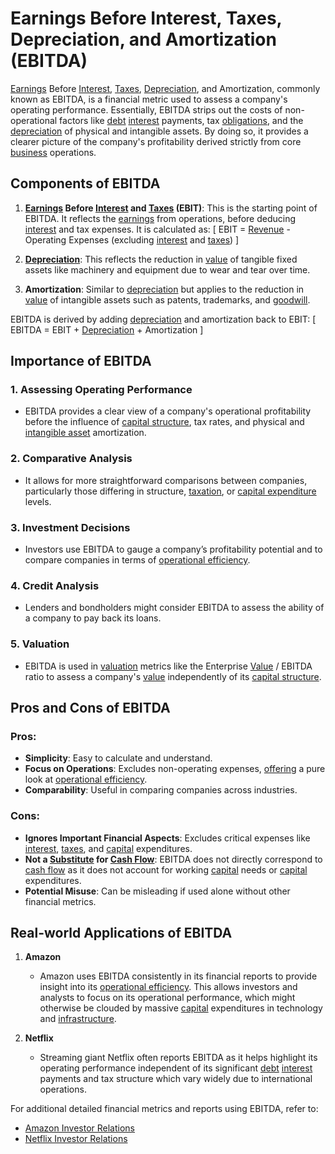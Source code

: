 # Earnings Before Interest, Taxes, Depreciation, and Amortization (EBITDA)

[Earnings](../e/earnings.md) Before [Interest](../i/interest.md), [Taxes](../t/taxes.md), [Depreciation](../d/depreciation.md), and Amortization, commonly known as EBITDA, is a financial metric used to assess a company's operating performance. Essentially, EBITDA strips out the costs of non-operational factors like [debt](../d/debt.md) [interest](../i/interest.md) payments, tax [obligations](../o/obligation.md), and the [depreciation](../d/depreciation.md) of physical and intangible assets. By doing so, it provides a clearer picture of the company's profitability derived strictly from core [business](../b/business.md) operations.

## Components of EBITDA

1. **[Earnings](../e/earnings.md) Before [Interest](../i/interest.md) and [Taxes](../t/taxes.md) (EBIT)**: This is the starting point of EBITDA. It reflects the [earnings](../e/earnings.md) from operations, before deducing [interest](../i/interest.md) and tax expenses. It is calculated as:
   \[
   EBIT = [Revenue](../r/revenue.md) - Operating Expenses (excluding [interest](../i/interest.md) and [taxes](../t/taxes.md))
   \]

2. **[Depreciation](../d/depreciation.md)**: This reflects the reduction in [value](../v/value.md) of tangible fixed assets like machinery and equipment due to wear and tear over time.

3. **Amortization**: Similar to [depreciation](../d/depreciation.md) but applies to the reduction in [value](../v/value.md) of intangible assets such as patents, trademarks, and [goodwill](../g/goodwill.md).

EBITDA is derived by adding [depreciation](../d/depreciation.md) and amortization back to EBIT:
\[
EBITDA = EBIT + [Depreciation](../d/depreciation.md) + Amortization
\]

## Importance of EBITDA

### 1. **Assessing Operating Performance**
   - EBITDA provides a clear view of a company's operational profitability before the influence of [capital structure](../c/capital_structure.md), tax rates, and physical and [intangible asset](../i/intangible_asset.md) amortization.
   
### 2. **Comparative Analysis**
   - It allows for more straightforward comparisons between companies, particularly those differing in structure, [taxation](../t/taxation.md), or [capital expenditure](../c/capital_expenditure.md) levels.

### 3. **Investment Decisions**
   - Investors use EBITDA to gauge a company’s profitability potential and to compare companies in terms of [operational efficiency](../o/operational_efficiency_in_trading.md).

### 4. **Credit Analysis**
   - Lenders and bondholders might consider EBITDA to assess the ability of a company to pay back its loans.

### 5. **Valuation**
   - EBITDA is used in [valuation](../v/valuation.md) metrics like the Enterprise [Value](../v/value.md) / EBITDA ratio to assess a company's [value](../v/value.md) independently of its [capital structure](../c/capital_structure.md).

## Pros and Cons of EBITDA

### Pros:
   - **Simplicity**: Easy to calculate and understand.
   - **Focus on Operations**: Excludes non-operating expenses, [offering](../o/offering.md) a pure look at [operational efficiency](../o/operational_efficiency_in_trading.md).
   - **Comparability**: Useful in comparing companies across industries.

### Cons:
   - **Ignores Important Financial Aspects**: Excludes critical expenses like [interest](../i/interest.md), [taxes](../t/taxes.md), and [capital](../c/capital.md) expenditures.
   - **Not a [Substitute](../s/substitute.md) for [Cash Flow](../c/cash_flow.md)**: EBITDA does not directly correspond to [cash flow](../c/cash_flow.md) as it does not account for working [capital](../c/capital.md) needs or [capital](../c/capital.md) expenditures.
   - **Potential Misuse**: Can be misleading if used alone without other financial metrics.

## Real-world Applications of EBITDA

1. **Amazon**
   - Amazon uses EBITDA consistently in its financial reports to provide insight into its [operational efficiency](../o/operational_efficiency_in_trading.md). This allows investors and analysts to focus on its operational performance, which might otherwise be clouded by massive [capital](../c/capital.md) expenditures in technology and [infrastructure](../i/infrastructure.md).

2. **Netflix**
   - Streaming giant Netflix often reports EBITDA as it helps highlight its operating performance independent of its significant [debt](../d/debt.md) [interest](../i/interest.md) payments and tax structure which vary widely due to international operations.

For additional detailed financial metrics and reports using EBITDA, refer to:
- [Amazon Investor Relations](https://www.amazon.com/ir)
- [Netflix Investor Relations](https://ir.netflix.net)
